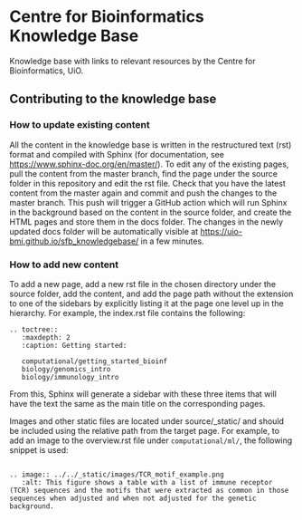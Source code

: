 # Centre for Bioinformatics Knowledge Base
Knowledge base with links to relevant resources by the Centre for Bioinformatics, UiO.

## Contributing to the knowledge base

### How to update existing content

All the content in the knowledge base is written in the restructured text (rst) format and compiled with Sphinx (for documentation, see https://www.sphinx-doc.org/en/master/).
To edit any of the existing pages, pull the content from the master branch, find the page under the source folder in this repository and edit the rst file. Check that 
you have the latest content from the master again and commit and push the changes to the master branch. This push will trigger a GitHub action which will run Sphinx 
in the background based on the content in the source folder, and create the HTML pages and store them in the docs folder. The changes 
in the newly updated docs folder will be automatically visible at https://uio-bmi.github.io/sfb_knowledgebase/ in a few minutes.

### How to add new content

To add a new page, add a new rst file in the chosen directory under the source folder, add the content, and add the page path without the extension 
to one of the sidebars by explicitly listing it at the page one level up in the hierarchy. For example, the index.rst file contains the following:

```
.. toctree::
   :maxdepth: 2
   :caption: Getting started:

   computational/getting_started_bioinf
   biology/genomics_intro
   biology/immunology_intro
```

From this, Sphinx will generate a sidebar with these three items that will have the text the same as the main title on the corresponding pages.

Images and other static files are located under source/_static/ and should be included using the relative path from the target page. 
For example, to add an image to the overview.rst file under `computational/ml/`, the following snippet is used:

```

.. image:: ../../_static/images/TCR_motif_example.png
   :alt: This figure shows a table with a list of immune receptor (TCR) sequences and the motifs that were extracted as common in those sequences when adjusted and when not adjusted for the genetic background.

```
